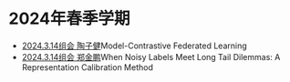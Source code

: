 # 2024年春季学期
- [2024.3.14组会 陶子健](./assets/2024.3.14组会%20陶子健.pdf)Model-Contrastive Federated Learning
- [2024.3.14组会 郑金鹏](./assets/2024.3.14组会%20郑金鹏.pdf)When Noisy Labels Meet Long Tail Dilemmas: A Representation Calibration Method
